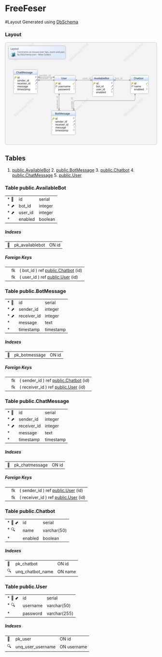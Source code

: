 # FreeFeser

#Layout
Generated using [DbSchema](https://dbschema.com)

### Layout

![img](images/Layout.svg)

## Tables

1. [public.AvailableBot](#table-public.availablebot) 2. [public.BotMessage](#table-public.botmessage)
   3. [public.Chatbot](#table-public.chatbot) 4. [public.ChatMessage](#table-public.chatmessage)
   5. [public.User](#table-public.user)

### Table public.AvailableBot

|             |          |         |
|-------------|----------|---------|
| * &#128273; | id       | serial  |
| * &#11016;  | bot\_id  | integer |
| * &#11016;  | user\_id | integer |
| *           | enabled  | boolean |

##### Indexes

|           |                  |       |
|-----------|------------------|-------|
| &#128273; | pk\_availablebot | ON id |

##### Foreign Keys

|  |    |                                                 |
|--|----|-------------------------------------------------|
|  | fk | ( bot\_id ) ref [public.Chatbot](#Chatbot) (id) |
|  | fk | ( user\_id ) ref [public.User](#User) (id)      |

### Table public.BotMessage

|             |              |           |
|-------------|--------------|-----------|
| * &#128273; | id           | serial    |
| * &#11016;  | sender\_id   | integer   |
| * &#11016;  | receiver\_id | integer   |
| *           | message      | text      |
| *           | timestamp    | timestamp |

##### Indexes

|           |                |       |
|-----------|----------------|-------|
| &#128273; | pk\_botmessage | ON id |

##### Foreign Keys

|  |    |                                                    |
|--|----|----------------------------------------------------|
|  | fk | ( sender\_id ) ref [public.Chatbot](#Chatbot) (id) |
|  | fk | ( receiver\_id ) ref [public.User](#User) (id)     |

### Table public.ChatMessage

|             |              |           |
|-------------|--------------|-----------|
| * &#128273; | id           | serial    |
| * &#11016;  | sender\_id   | integer   |
| * &#11016;  | receiver\_id | integer   |
| *           | message      | text      |
| *           | timestamp    | timestamp |

##### Indexes

|           |                 |       |
|-----------|-----------------|-------|
| &#128273; | pk\_chatmessage | ON id |

##### Foreign Keys

|  |    |                                                |
|--|----|------------------------------------------------|
|  | fk | ( sender\_id ) ref [public.User](#User) (id)   |
|  | fk | ( receiver\_id ) ref [public.User](#User) (id) |

### Table public.Chatbot

|                       |         |             |
|-----------------------|---------|-------------|
| * &#128273;  &#11019; | id      | serial      |
| * &#128269;           | name    | varchar(50) |
| *                     | enabled | boolean     |

##### Indexes

|           |                    |         |
|-----------|--------------------|---------|
| &#128273; | pk\_chatbot        | ON id   |
| &#128269; | unq\_chatbot\_name | ON name |

### Table public.User

|                       |          |              |
|-----------------------|----------|--------------|
| * &#128273;  &#11019; | id       | serial       |
| * &#128269;           | username | varchar(50)  |
| *                     | password | varchar(255) |

##### Indexes

|           |                     |             |
|-----------|---------------------|-------------|
| &#128273; | pk\_user            | ON id       |
| &#128269; | unq\_user\_username | ON username |